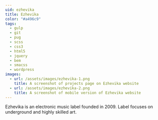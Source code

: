 ```yaml
---
uid: ezhevika
title: Ezhevika
color: "#a496c9"
tags:
  - gulp
  - git
  - pug
  - scss
  - css3
  - html5
  - jquery
  - bem
  - smacss
  - wordpress
images:
  - url: /assets/images/ezhevika-1.png
    title: A screenshot of projects page on Ezhevika website
  - url: /assets/images/ezhevika-2.png
    title: A screenshot of mobile version of Ezhevika website
---
```

Ezhevika is an electronic music label founded in 2009. Label focuses on underground and highly skilled art.
